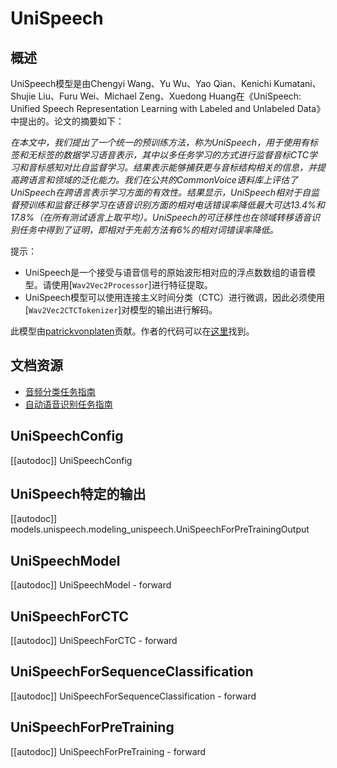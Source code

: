 <!--版权所有2021年The HuggingFace团队

根据Apache许可证2.0版("许可证")，除非符合许可证的规定，否则您不得使用此文件。您可以在以下网址获得许可证的副本：

http://www.apache.org/licenses/LICENSE-2.0

除非适用法律要求或书面同意，根据许可证分发的软件是基于“按原样”分发的，不附带任何明示或暗示的保证或条件。请参阅许可证以获取特定语言的权限和限制。

⚠️请注意，该文件是使用Markdown格式编写的，但包含有关我们doc-builder的特定语法(MDX类似)，在Markdown查看器中可能无法正确显示。-->

# UniSpeech

## 概述

UniSpeech模型是由Chengyi Wang、Yu Wu、Yao Qian、Kenichi Kumatani、Shujie Liu、Furu Wei、Michael Zeng、Xuedong Huang在《UniSpeech: Unified Speech Representation Learning with Labeled and Unlabeled Data》中提出的。论文的摘要如下：

*在本文中，我们提出了一个统一的预训练方法，称为UniSpeech，用于使用有标签和无标签的数据学习语音表示，其中以多任务学习的方式进行监督音标CTC学习和音标感知对比自监督学习。结果表示能够捕获更与音标结构相关的信息，并提高跨语言和领域的泛化能力。我们在公共的CommonVoice语料库上评估了UniSpeech在跨语言表示学习方面的有效性。结果显示，UniSpeech相对于自监督预训练和监督迁移学习在语音识别方面的相对电话错误率降低最大可达13.4%和17.8%（在所有测试语言上取平均）。UniSpeech的可迁移性也在领域转移语音识别任务中得到了证明，即相对于先前方法有6%的相对词错误率降低。*

提示：

- UniSpeech是一个接受与语音信号的原始波形相对应的浮点数数组的语音模型。请使用[`Wav2Vec2Processor`]进行特征提取。
- UniSpeech模型可以使用连接主义时间分类（CTC）进行微调，因此必须使用[`Wav2Vec2CTCTokenizer`]对模型的输出进行解码。

此模型由[patrickvonplaten](https://huggingface.co/patrickvonplaten)贡献。作者的代码可以在[这里](https://github.com/microsoft/UniSpeech/tree/main/UniSpeech)找到。

## 文档资源

- [音频分类任务指南](../tasks/audio_classification)
- [自动语音识别任务指南](../tasks/asr)

## UniSpeechConfig

[[autodoc]] UniSpeechConfig

## UniSpeech特定的输出

[[autodoc]] models.unispeech.modeling_unispeech.UniSpeechForPreTrainingOutput

## UniSpeechModel

[[autodoc]] UniSpeechModel
    - forward

## UniSpeechForCTC

[[autodoc]] UniSpeechForCTC
    - forward

## UniSpeechForSequenceClassification

[[autodoc]] UniSpeechForSequenceClassification
    - forward

## UniSpeechForPreTraining

[[autodoc]] UniSpeechForPreTraining
    - forward